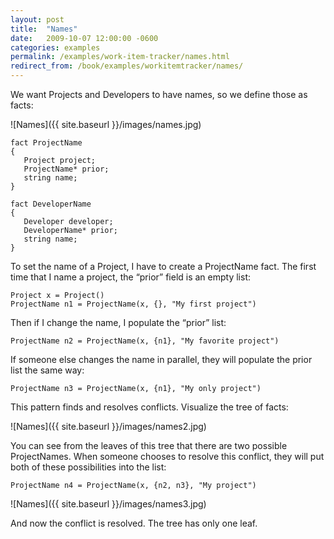 ```yaml
---
layout: post
title:  "Names"
date:   2009-10-07 12:00:00 -0600
categories: examples
permalink: /examples/work-item-tracker/names.html
redirect_from: /book/examples/workitemtracker/names/
---
```


We want Projects and Developers to have names, so we define those as facts:

![Names]({{ site.baseurl }}/images/names.jpg)

```
fact ProjectName
{
   Project project;
   ProjectName* prior;
   string name;
}

fact DeveloperName
{
   Developer developer;
   DeveloperName* prior;
   string name;
}
```

To set the name of a Project, I have to create a ProjectName fact. The first time that I name a project, the “prior” field is an empty list:

```
Project x = Project()
ProjectName n1 = ProjectName(x, {}, "My first project")
```

Then if I change the name, I populate the “prior” list:

```
ProjectName n2 = ProjectName(x, {n1}, "My favorite project")
```

If someone else changes the name in parallel, they will populate the prior list the same way:

```
ProjectName n3 = ProjectName(x, {n1}, "My only project")
```

This pattern finds and resolves conflicts. Visualize the tree of facts:

![Names]({{ site.baseurl }}/images/names2.jpg)

You can see from the leaves of this tree that there are two possible ProjectNames. When someone chooses to resolve this conflict, they will put both of these possibilities into the list:

```
ProjectName n4 = ProjectName(x, {n2, n3}, "My project")
```

![Names]({{ site.baseurl }}/images/names3.jpg)


And now the conflict is resolved. The tree has only one leaf.





